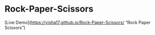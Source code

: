 # Rock-Paper-Scissors

[Live Demo](https://yisha17.github.io/Rock-Paper-Scissors/ “Rock Paper Scissors”)
